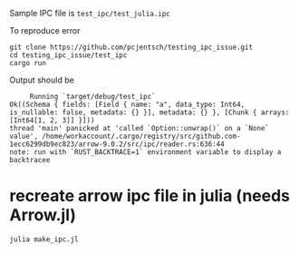Sample IPC file is `test_ipc/test_julia.ipc`

To reproduce error

```
git clone https://github.com/pcjentsch/testing_ipc_issue.git
cd testing_ipc_issue/test_ipc
cargo run
```

Output should be
```
     Running `target/debug/test_ipc`
Ok((Schema { fields: [Field { name: "a", data_type: Int64, is_nullable: false, metadata: {} }], metadata: {} }, [Chunk { arrays: [Int64[1, 2, 3]] }]))
thread 'main' panicked at 'called `Option::unwrap()` on a `None` value', /home/workaccount/.cargo/registry/src/github.com-1ecc6299db9ec823/arrow-9.0.2/src/ipc/reader.rs:636:44
note: run with `RUST_BACKTRACE=1` environment variable to display a backtracee
```

# recreate arrow ipc file in julia (needs Arrow.jl)
```
julia make_ipc.jl
```
